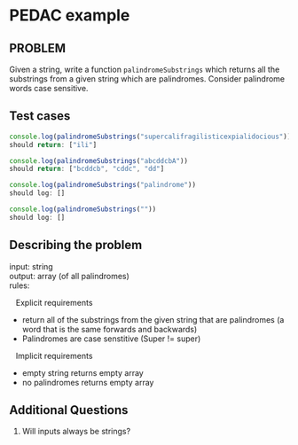 # PEDAC example

## PROBLEM

Given a string, write a function `palindromeSubstrings` which returns all the substrings from a given string which are palindromes. Consider palindrome words case sensitive.

## Test cases

```javascript
console.log(palindromeSubstrings("supercalifragilisticexpialidocious"))
should return: ["ili"]

console.log(palindromeSubstrings("abcddcbA"))
should return: ["bcddcb", "cddc", "dd"]

console.log(palindromeSubstrings("palindrome"))
should log: []

console.log(palindromeSubstrings(""))
should log: []
```

## Describing the problem

input: string\
output: array (of all palindromes)\
rules:

&nbsp;&nbsp; Explicit requirements

* return all of the substrings from the given string that are palindromes (a word that is the same forwards and backwards)
* Palindromes are case senstitive (Super != super)

&nbsp;&nbsp; Implicit requirements

* empty string returns empty array
* no palindromes returns empty array

## Additional Questions

1. Will inputs always be strings?
